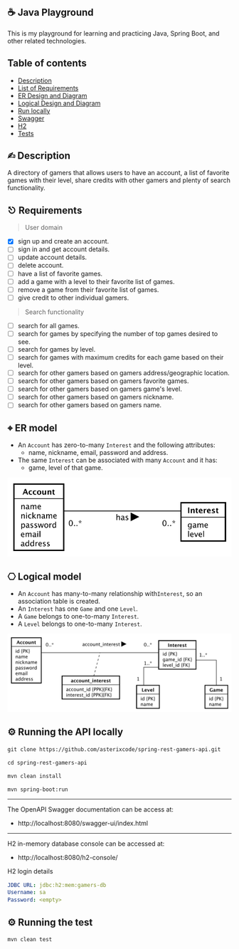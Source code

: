 ## ☕️ Java Playground

This is my playground for learning and practicing Java, Spring Boot, and other related technologies.

## Table of contents
- [Description](#description)
- [List of Requirements](#requirements)
- [ER Design and Diagram](#er)
- [Logical Design and Diagram](#logical)
- [Run locally](#run)
- [Swagger](#swagger)
- [H2](#h2)
- [Tests](#test)

## <a name="description"></a> ✍︎ Description

A directory of gamers that allows users to have an account, a list of favorite games with their level, share credits with other gamers and plenty of search functionality.


## <a name="requirements"></a> ⎋ Requirements

> User domain
  - [x] sign up and create an account.
  - [ ] sign in and get account details.
  - [ ] update account details.
  - [ ] delete account.
  - [ ] have a list of favorite games.
  - [ ] add a game with a level to their favorite list of games.
  - [ ] remove a game from their favorite list of games.
  - [ ] give credit to other individual gamers.

> Search functionality
  - [ ] search for all games.
  - [ ] search for games by specifying the number of top games desired to see.
  - [ ] search for games by level.
  - [ ] search for games with maximum credits for each game based on their level.
  - [ ] search for other gamers based on gamers address/geographic location.
  - [ ] search for other gamers based on gamers favorite games.
  - [ ] search for other gamers based on gamers game's level.
  - [ ] search for other gamers based on gamers nickname.
  - [ ] search for other gamers based on gamers name.

## <a name="er"></a> ⌖ ER model

- An `Account` has zero-to-many `Interest` and the following attributes:
  - name, nickname, email, password and address.
- The same `Interest` can be associated with many `Account` and it has:
  - game, level of that game.


![](src/main/resources/static/diagrams/er-diagram/er-diagram.svg)


## <a name="logical"></a> ⎔ Logical model

- An `Account` has many-to-many relationship with`Interest`, so an association table is created.
- An `Interest` has one `Game` and one `Level`.
- A `Game` belongs to one-to-many `Interest`.
- A `Level` belongs to one-to-many `Interest`.

![](src/main/resources/static/diagrams/logical/database.svg)


## <a name="run"></a> ⚙️ Running the API locally

```shell
git clone https://github.com/asterixcode/spring-rest-gamers-api.git
```
```shell
cd spring-rest-gamers-api
```
```shell
mvn clean install
```
```shell
mvn spring-boot:run
```

---
<a name="swagger"></a> The OpenAPI Swagger documentation can be access at:

- http://localhost:8080/swagger-ui/index.html

---
<a name="h2"></a> H2 in-memory database console can be accessed at:

- http://localhost:8080/h2-console/

H2 login details
```yaml
JDBC URL: jdbc:h2:mem:gamers-db
Username: sa
Password: <empty>
```

## <a name="test"></a> ⚙️ Running the test

```shell
mvn clean test
```


